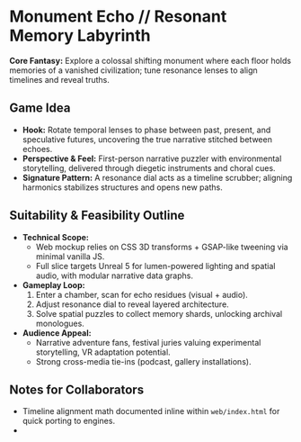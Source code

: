 # Monument Echo // Resonant Memory Labyrinth

**Core Fantasy:** Explore a colossal shifting monument where each floor holds memories of a vanished civilization; tune resonance lenses to align timelines and reveal truths.

## Game Idea
- **Hook:** Rotate temporal lenses to phase between past, present, and speculative futures, uncovering the true narrative stitched between echoes.
- **Perspective & Feel:** First-person narrative puzzler with environmental storytelling, delivered through diegetic instruments and choral cues.
- **Signature Pattern:** A resonance dial acts as a timeline scrubber; aligning harmonics stabilizes structures and opens new paths.

## Suitability & Feasibility Outline
- **Technical Scope:**
  - Web mockup relies on CSS 3D transforms + GSAP-like tweening via minimal vanilla JS.
  - Full slice targets Unreal 5 for lumen-powered lighting and spatial audio, with modular narrative data graphs.
- **Gameplay Loop:**
  1. Enter a chamber, scan for echo residues (visual + audio).
  2. Adjust resonance dial to reveal layered architecture.
  3. Solve spatial puzzles to collect memory shards, unlocking archival monologues.
- **Audience Appeal:**
  - Narrative adventure fans, festival juries valuing experimental storytelling, VR adaptation potential.
  - Strong cross-media tie-ins (podcast, gallery installations).

## Notes for Collaborators
- Timeline alignment math documented inline within `web/index.html` for quick porting to engines.
- <!-- next: Design branching narrative schema once base resonance mechanic validated with playtesters. -->
